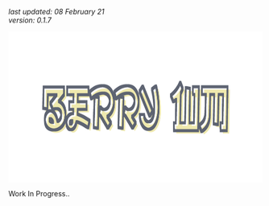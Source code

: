 *last updated: 08 February 21*<br>
*version: 0.1.7*

<img src="Pics/b_banner.png" align=center height=300px>

Work In Progress..
